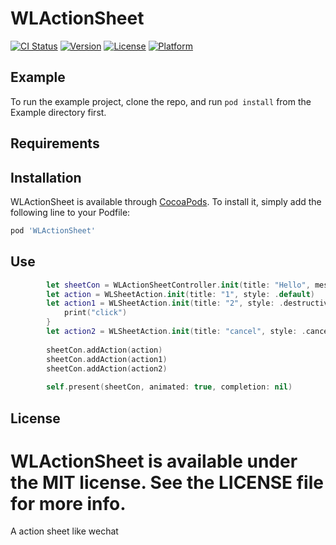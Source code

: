 # WLActionSheet

[![CI Status](http://img.shields.io/travis/462451377@qq.com/WLActionSheet.svg?style=flat)](https://travis-ci.org/462451377@qq.com/WLActionSheet)
[![Version](https://img.shields.io/cocoapods/v/WLActionSheet.svg?style=flat)](http://cocoapods.org/pods/WLActionSheet)
[![License](https://img.shields.io/cocoapods/l/WLActionSheet.svg?style=flat)](http://cocoapods.org/pods/WLActionSheet)
[![Platform](https://img.shields.io/cocoapods/p/WLActionSheet.svg?style=flat)](http://cocoapods.org/pods/WLActionSheet)

## Example

To run the example project, clone the repo, and run `pod install` from the Example directory first.

## Requirements

## Installation

WLActionSheet is available through [CocoaPods](http://cocoapods.org). To install
it, simply add the following line to your Podfile:

```ruby
pod 'WLActionSheet'
```

## Use
```Swift
        let sheetCon = WLActionSheetController.init(title: "Hello", message: "Have a good day")
        let action = WLSheetAction.init(title: "1", style: .default)
        let action1 = WLSheetAction.init(title: "2", style: .destructive) { (action) in
            print("click")
        }
        let action2 = WLSheetAction.init(title: "cancel", style: .cancel)
        
        sheetCon.addAction(action)
        sheetCon.addAction(action1)
        sheetCon.addAction(action2)
        
        self.present(sheetCon, animated: true, completion: nil)
```


## License

WLActionSheet is available under the MIT license. See the LICENSE file for more info.
=======
A action sheet like wechat
